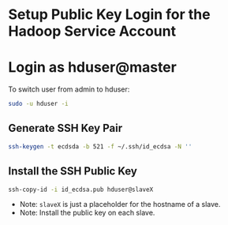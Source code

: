# Setup Public Key Login for the Hadoop Service Account

# Login as hduser@master

To switch user from admin to hduser:
```sh
sudo -u hduser -i
```

## Generate SSH Key Pair
```sh
ssh-keygen -t ecdsda -b 521 -f ~/.ssh/id_ecdsa -N ''
```

## Install the SSH Public Key
```sh
ssh-copy-id -i id_ecdsa.pub hduser@slaveX
```
- Note: `slaveX` is just a placeholder for the hostname of a slave.
- Note: Install the public key on each slave.
